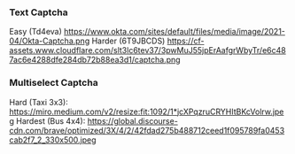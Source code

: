 ### Text Captcha

Easy (Td4eva)
https://www.okta.com/sites/default/files/media/image/2021-04/Okta-Captcha.png
Harder (6T9JBCDS)
https://cf-assets.www.cloudflare.com/slt3lc6tev37/3pwMuJ55jpErAafgrWbyTr/e6c487ac6e4288dfe284db72b88ea3d1/captcha.png

### Multiselect Captcha

Hard (Taxi 3x3):
https://miro.medium.com/v2/resize:fit:1092/1*jcXPqzruCRYHItBKcVolrw.jpeg
Hardest (Bus 4x4):
https://global.discourse-cdn.com/brave/optimized/3X/4/2/42fdad275b488712ceed1f095789fa0453cab2f7_2_330x500.jpeg
